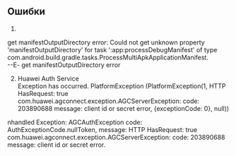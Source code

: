 








## Ошибки  

1. 
get manifestOutputDirectory error: Could not get unknown property 'manifestOutputDirectory' for task ':app:processDebugManifest' of type   com.android.build.gradle.tasks.ProcessMultiApkApplicationManifest.  
--E- get manifestOutputDirectory error  

2.  Huawei Auth Service  
Exception has occurred.
PlatformException (PlatformException(1, HTTP HasRequest: true com.huawei.agconnect.exception.AGCServerException:  code: 203890688 message: client id or secret error, {exceptionCode: 0}, null))

nhandled Exception: AGCAuthException code: AuthExceptionCode.nullToken, message: HTTP HasRequest: true com.huawei.agconnect.exception.AGCServerException:  code: 203890688 message: client id or secret error.



